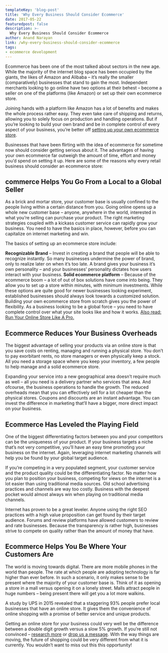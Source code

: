 ```yaml
---
templateKey: 'blog-post'
title: 'Why Every Business Should Consider Ecommerce'
date: 2017-05-22
featuredpost: false
description: >-
  Why Every Business Should Consider Ecommerce
author: Anand Narayan
link: /why-every-business-should-consider-ecommerce
tags:
- ecommerce development
---
```

Ecommerce has been one of the most talked about sectors in the new age. While the majority of the internet blog space has been occupied by the giants, the likes of Amazon and Alibaba – it’s really the smaller (comparatively) businesses that stand to gain the most. Independent merchants looking to go online have two options at their behest – become a seller on one of the platforms (like Amazon) or set up their own ecommerce store.

Joining hands with a platform like Amazon has a lot of benefits and makes the whole process rather easy. They even take care of shipping and returns, allowing you to solely focus on production and handling operations. But if you’re looking to build your own brand and be in complete control of every aspect of your business, you’re better off [setting up your own ecommerce store](/ecommerce-development-company).

Businesses that have been flirting with the idea of ecommerce for sometime now should consider getting serious about it. The advantages of having your own ecommerce far outweigh the amount of time, effort and money you’d spend on setting it up. Here are some of the reasons why every retail business should consider an ecommerce store:

 

## commerce Helps You Go From a Local to a Global Seller
As a brick and mortar store, your customer base is usually confined to the people living within a certain distance from you. Going online opens up a whole new customer base – anyone, anywhere in the world, interested in what you’re selling can purchase your product.
The right marketing strategies coupled with a kickass customer service can rapidly grow your business. You need to have the basics in place, however, before you can capitalize on internet marketing and win.

The basics of setting up an ecommerce store include:

__Recognizable Brand__ – Invest in creating a brand that people will be able to recognize instantly. So many businesses undermine the power of brand, only to realize later on when it’s too late. A brand gives your business it’s own personality – and your businesses’ personality dictates how users interact with your business.
__Solid ecommerce platform__ – Because of the ecommerce boom – a lot of out of box solutions have come into being. They allow you to set up a store within minutes, with minimum investments. While these options are quite good for newer businesses looking experiment, established businesses should always look towards a customized solution.
Building your own ecommerce store from scratch gives you the power of flexibility. As a business looking to be a global force – you need to have complete control over what your site looks like and how it works.
[Also read: Run Your Online Store Like A Pro.](/ecommerce-run-online-store-like-pro/)

## Ecommerce Reduces Your Business Overheads
The biggest advantage of selling your products via an online store is that you save costs on renting, managing and running a physical store. You don’t to pay exorbitant rents, no store managers or even physically keep a stock. All you need a storage space where you keep your inventory, a few people to help manage and a solid ecommerce store.

Expanding your service into a new geographical area doesn’t require much as well – all you need is a delivery partner who services that area. And ofcourse, the business operations to handle the growth. The reduced overheads mean that you can effectively sell for a lot cheaper than the physical stores. Coupons and discounts are an instant advantage. You can invest the difference in marketing that’ll have a bigger, more direct impact on your business.

 

## Ecommerce Has Leveled the Playing Field
One of the biggest differentiating factors between you and your competitors can be the uniqueness of your product. If your business targets a niche that’s not very competitive, you’ll have an easy time promoting your business on the internet. Again, leveraging internet marketing channels will help you be found by your global target audience.

If you’re competing in a very populated segment, your customer service and the product quality could be the differentiating factor. No matter how you plan to position your business, competing for views on the internet is a lot easier than using traditional media sources. Old school advertising practices and channels are way too costly. Business with the deepest pocket would almost always win when playing on traditional media channels.

Internet has proven to be a great leveler. Anyone using the right SEO practices with a high value proposition can get found by their target audience. Forums and review platforms have allowed customers to review and rate businesses. Because the transparency is rather high, businesses strive to compete on quality rather than the amount of money that have.

## Ecommerce Helps You Be Where Your Customers Are
The world is moving towards digital. There are more mobile phones in the world than people. The rate at which people are adopting technology is far higher than ever before. In such a scenario, it only makes sense to be present where the majority of your customer base is. Think of it as opening a store in a mall versus opening it on a lonely street. Malls attract people in huge numbers – being present there will get you a lot more walkins.

A study by UPS in 2015 revealed that a staggering 93% people prefer local businesses that have an online store. It gives them the convenience of online shopping with a promise of better service and unique products.

 
Getting an online store for your business could very well be the difference between a double digit growth versus a slow 5% growth. If you’re still not convinced – [research more](/category/ecommerce-development-company/) or [drop us a message](/contact). With the way things are moving, the future of shopping could be very different from what it is currently. You wouldn’t want to miss out this this opportunity!
